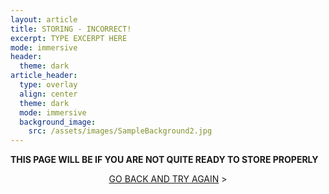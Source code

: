 ```yaml
---
layout: article
title: STORING - INCORRECT!
excerpt: TYPE EXCERPT HERE
mode: immersive
header:
  theme: dark
article_header:
  type: overlay
  align: center
  theme: dark
  mode: immersive
  background_image:
    src: /assets/images/SampleBackground2.jpg
---
```


**THIS PAGE WILL BE IF YOU ARE NOT QUITE READY TO STORE PROPERLY**


<p align="center">
<a class="button button--outline-primary button--pill" href="Filtering/Filter1">GO BACK AND TRY AGAIN</a> ></p>